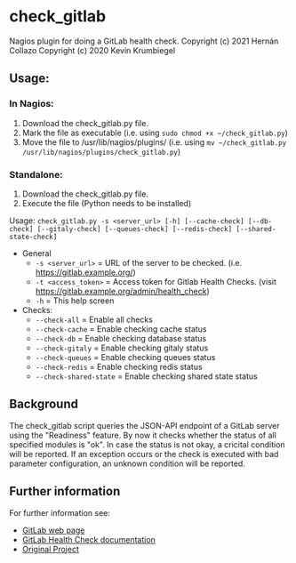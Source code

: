 # check_gitlab

Nagios plugin for doing a GitLab health check.
Copyright (c) 2021 Hernán Collazo
Copyright (c) 2020 Kevin Krumbiegel

## Usage:

### In Nagios:
1. Download the check_gitlab.py file.
2. Mark the file as executable (i.e. using `sudo chmod +x ~/check_gitlab.py`)
3. Move the file to /usr/lib/nagios/plugins/ (i.e. using `mv ~/check_gitlab.py /usr/lib/nagios/plugins/check_gitlab.py`)

### Standalone:
1. Download the check_gitlab.py file.
2. Execute the file (Python needs to be installed)

Usage: 
```check_gitlab.py -s <server_url> [-h] [--cache-check] [--db-check] [--gitaly-check] [--queues-check] [--redis-check] [--shared-state-check]```

* General
  * `-s <server_url>`      = URL of the server to be checked. (i.e. https://gitlab.example.org/)
  * `-t <access_token>`    = Access token for Gitlab Health Checks. (visit https://gitlab.example.org/admin/health_check)
  * `-h`                   = This help screen
* Checks:
  * `--check-all`          = Enable all checks
  * `--check-cache`        = Enable checking cache status
  * `--check-db`           = Enable checking database status
  * `--check-gitaly`       = Enable checking gitaly status
  * `--check-queues`       = Enable checking queues status
  * `--check-redis`        = Enable checking redis status
  * `--check-shared-state` = Enable checking shared state status

## Background
The check_gitlab script queries the JSON-API endpoint of a GitLab server using the "Readiness" feature.
By now it checks whether the status of all specified modules is "ok".
In case the status is not okay, a cricital condition will be reported.
If an exception occurs or the check is executed with bad parameter configuration, an unknown condition will be reported.

## Further information

For further information see:
* [GitLab web page](https://about.gitlab.com/)
* [GitLab Health Check documentation](https://docs.gitlab.com/ee/user/admin_area/monitoring/health_check.html)
* [Original Project](https://github.com/KevinKrumbiegel/check_gitlab)
